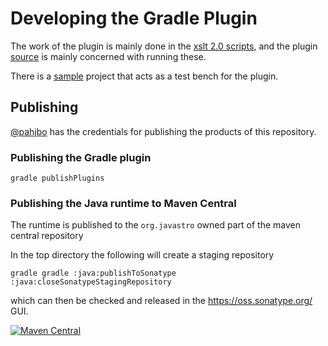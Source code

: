 Developing the Gradle Plugin
============================

The work of the plugin is mainly done in the [xslt 2.0 scripts](./xslt), and the plugin 
[source](./gradletooling/gradle-plugin/src/main/kotlin/net/ivoa/vodml/gradle/plugin) is 
mainly concerned with running these.

There is a [sample](./gradletooling/sample) project that acts as a test bench for the plugin.


## Publishing

[@pahjbo](https://github.com/pahjbo) has the credentials for publishing the products of this repository.

### Publishing the Gradle plugin

```shell
gradle publishPlugins
```

### Publishing the Java runtime to Maven Central

The runtime is published to the `org.javastro` owned part of the maven central repository

In the top directory the following will create a staging repository

```shell
gradle gradle :java:publishToSonatype :java:closeSonatypeStagingRepository
```

which can then be checked and released in the https://oss.sonatype.org/ GUI.

[![Maven Central](https://img.shields.io/maven-central/v/org.javastro.ivoa.vo-dml/vodml-runtime.svg?label=VODML%20Runtime)](https://search.maven.org/search?q=g:%22org.javastro.ivoa.vo-dml%22%20AND%20a:%22vodml-runtime%22)